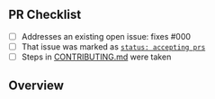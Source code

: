<!-- 👋 Hi, thanks for sending a PR to pre-release-checks! 💖.
Please fill out all fields below and make sure each item is true and [x] checked.
Otherwise we may not be able to review your PR. -->

## PR Checklist

- [ ] Addresses an existing open issue: fixes #000
- [ ] That issue was marked as [`status: accepting prs`](https://github.com/Jolg42/pre-release-checks/issues?q=is%3Aopen+is%3Aissue+label%3A%22status%3A+accepting+prs%22)
- [ ] Steps in [CONTRIBUTING.md](https://github.com/Jolg42/pre-release-checks/blob/main/.github/CONTRIBUTING.md) were taken

## Overview

<!-- Description of what is changed and how the code change does that. -->
